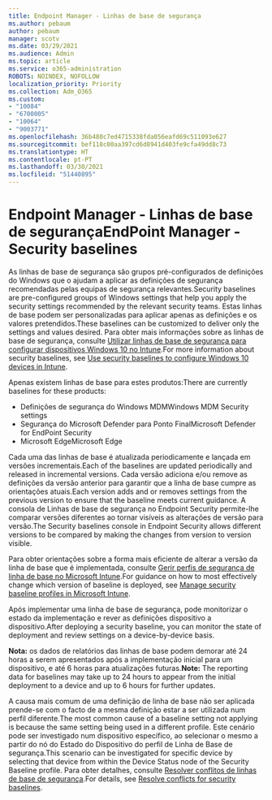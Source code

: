 ```yaml
---
title: Endpoint Manager - Linhas de base de segurança
ms.author: pebaum
author: pebaum
manager: scotv
ms.date: 03/29/2021
ms.audience: Admin
ms.topic: article
ms.service: o365-administration
ROBOTS: NOINDEX, NOFOLLOW
localization_priority: Priority
ms.collection: Adm_O365
ms.custom:
- "10084"
- "6700005"
- "10064"
- "9003771"
ms.openlocfilehash: 36b480c7ed4715338fda056eafd69c511093e627
ms.sourcegitcommit: bef118c00aa397cd6d8941d403fe9cfa49dd8c73
ms.translationtype: HT
ms.contentlocale: pt-PT
ms.lasthandoff: 03/30/2021
ms.locfileid: "51440895"
---
```

# <a name="endpoint-manager---security-baselines"></a><span data-ttu-id="a733b-102">Endpoint Manager - Linhas de base de segurança</span><span class="sxs-lookup"><span data-stu-id="a733b-102">EndPoint Manager - Security baselines</span></span>

<span data-ttu-id="a733b-103">As linhas de base de segurança são grupos pré-configurados de definições do Windows que o ajudam a aplicar as definições de segurança recomendadas pelas equipas de segurança relevantes.</span><span class="sxs-lookup"><span data-stu-id="a733b-103">Security baselines are pre-configured groups of Windows settings that help you apply the security settings recommended by the relevant security teams.</span></span> <span data-ttu-id="a733b-104">Estas linhas de base podem ser personalizadas para aplicar apenas as definições e os valores pretendidos.</span><span class="sxs-lookup"><span data-stu-id="a733b-104">These baselines can be customized to deliver only the settings and values desired.</span></span> <span data-ttu-id="a733b-105">Para obter mais informações sobre as linhas de base de segurança, consulte [Utilizar linhas de base de segurança para configurar dispositivos Windows 10 no Intune](https://docs.microsoft.com/mem/intune/protect/security-baselines).</span><span class="sxs-lookup"><span data-stu-id="a733b-105">For more information about security baselines, see [Use security baselines to configure Windows 10 devices in Intune](https://docs.microsoft.com/mem/intune/protect/security-baselines).</span></span>

<span data-ttu-id="a733b-106">Apenas existem linhas de base para estes produtos:</span><span class="sxs-lookup"><span data-stu-id="a733b-106">There are currently baselines for these products:</span></span>

- <span data-ttu-id="a733b-107">Definições de segurança do Windows MDM</span><span class="sxs-lookup"><span data-stu-id="a733b-107">Windows MDM Security settings</span></span>
- <span data-ttu-id="a733b-108">Segurança do Microsoft Defender para Ponto Final</span><span class="sxs-lookup"><span data-stu-id="a733b-108">Microsoft Defender for EndPoint Security</span></span>
- <span data-ttu-id="a733b-109">Microsoft Edge</span><span class="sxs-lookup"><span data-stu-id="a733b-109">Microsoft Edge</span></span>

<span data-ttu-id="a733b-110">Cada uma das linhas de base é atualizada periodicamente e lançada em versões incrementais.</span><span class="sxs-lookup"><span data-stu-id="a733b-110">Each of the baselines are updated periodically and released in incremental versions.</span></span> <span data-ttu-id="a733b-111">Cada versão adiciona e/ou remove as definições da versão anterior para garantir que a linha de base cumpre as orientações atuais.</span><span class="sxs-lookup"><span data-stu-id="a733b-111">Each version adds and or removes settings from the previous version to ensure that the baseline meets current guidance.</span></span> <span data-ttu-id="a733b-112">A consola de Linhas de base de segurança no Endpoint Security permite-lhe comparar versões diferentes ao tornar visíveis as alterações de versão para versão.</span><span class="sxs-lookup"><span data-stu-id="a733b-112">The Security baselines console in Endpoint Security allows different versions to be compared by making the changes from version to version visible.</span></span>

<span data-ttu-id="a733b-113">Para obter orientações sobre a forma mais eficiente de alterar a versão da linha de base que é implementada, consulte [Gerir perfis de segurança de linha de base no Microsoft Intune](https://docs.microsoft.com/mem/intune/protect/security-baselines-configure).</span><span class="sxs-lookup"><span data-stu-id="a733b-113">For guidance on how to most effectively change which version of baseline is deployed, see [Manage security baseline profiles in Microsoft Intune](https://docs.microsoft.com/mem/intune/protect/security-baselines-configure).</span></span>

<span data-ttu-id="a733b-114">Após implementar uma linha de base de segurança, pode monitorizar o estado da implementação e rever as definições dispositivo a dispositivo.</span><span class="sxs-lookup"><span data-stu-id="a733b-114">After deploying a security baseline, you can monitor the state of deployment and review settings on a device-by-device basis.</span></span>

<span data-ttu-id="a733b-115">**Nota:** os dados de relatórios das linhas de base podem demorar até 24 horas a serem apresentados após a implementação inicial para um dispositivo, e até 6 horas para atualizações futuras.</span><span class="sxs-lookup"><span data-stu-id="a733b-115">**Note:** The reporting data for baselines may take up to 24 hours to appear from the initial deployment to a device and up to 6 hours for further updates.</span></span> 

<span data-ttu-id="a733b-116">A causa mais comum de uma definição de linha de base não ser aplicada prende-se com o facto de a mesma definição estar a ser utilizada num perfil diferente.</span><span class="sxs-lookup"><span data-stu-id="a733b-116">The most common cause of a baseline setting not applying is because the same setting being used in a different profile.</span></span> <span data-ttu-id="a733b-117">Este cenário pode ser investigado num dispositivo específico, ao selecionar o mesmo a partir do nó do Estado do Dispositivo do perfil de Linha de Base de segurança.</span><span class="sxs-lookup"><span data-stu-id="a733b-117">This scenario can be investigated for specific device by selecting that device from within the Device Status node of the Security Baseline profile.</span></span> <span data-ttu-id="a733b-118">Para obter detalhes, consulte [Resolver conflitos de linhas de base de segurança](https://docs.microsoft.com/mem/intune/protect/security-baselines-monitor#resolve-conflicts-for-security-baselines).</span><span class="sxs-lookup"><span data-stu-id="a733b-118">For details, see [Resolve conflicts for security baselines](https://docs.microsoft.com/mem/intune/protect/security-baselines-monitor#resolve-conflicts-for-security-baselines).</span></span>